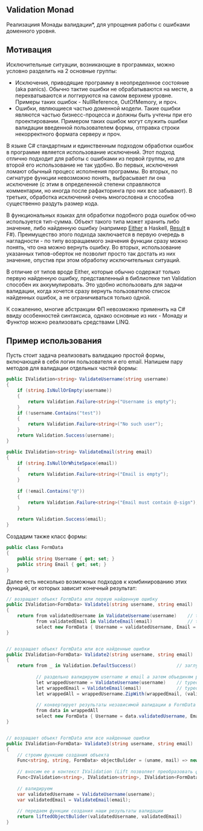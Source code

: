 ## Validation Monad 

Реализациия Монады валидации*, для упрощения работы с ошибками доменного уровня.

## Мотивация

Исключительные ситуации, возникающие в программах, можно условно разделить на 2 основные группы:
 - Исключения, приводящие программу в неопределнное состояние (aka panics). Обычно тактие ошибки не обрабатываются на месте, а перехватываются и логгируются на самом верхнем уровне. Примеры таких ошибок - NullReference, OutOfMemory, и проч.
 - Ошибки, являющиеся частью доменной модели. Такие ошибки являются частью бизнесс-процесса и должны быть учтены при его проектировании. Примером таких ошибок могут служить ошибки валидации введенной пользователем формы, отправка строки некорректного формата серверу и проч.
    
В языке C# стандартным и единственным подходом обработки ошибок в программе является использование исключений. Этот подход отлично подходит для работы с ошибками из первой группы, но для второй его использование не так удобно. Во первых, исключения ломают обычный процесс исполнения программы. Во вторых, по сигнатуре функции невозможно понять, выбрасывает ли она исключение (с этим в определенной степени справляются комментарии, но иногда после рафакторинга про них все забывают). В третьих, обработка исключений очень многословна и способна существенно раздуть размер кода. 

В функциональных языках для обработки подобного рода ошибок обчно используется тип-сумма. Объект такого типа может хранить либо значение, либо найденную ошибку (например [Either](http://hackage.haskell.org/package/base-4.12.0.0/docs/Data-Either.html) в Haskell, [Result](https://docs.microsoft.com/en-us/dotnet/fsharp/language-reference/results) в F#). Преимущество этого подхода заключается в первую очередь в нагладности - по типу возращаемого значения функции сразу можно понять, что она можно вернуть ошибку. Во вторых, использование указанных типов-оберток не позволит просто так достать из них значение, опустив при этом обработку исключительных ситуаций. 

В отличие от типов вроде Either, которые обычно содержат только первую найденную ошибку, представленный в библиотеке тип Validation способен их аккумулировать. Это удобно использовать для задачи валидации, когда хочется сразу вернуть пользователю список найденных ошибок, а не ограничиваться только одной. 

К сожалению, многие абстракции ФП невозможно применить на C# ввиду особенностей синтаксиса, однако основные из них - Монаду и Функтор можно реализовать средствами LINQ.

## Пример использования

Пусть стоит задача реализовать валидацию простой формы, включающей в себя логин пользователя и его email. Напишем пару методов для валидации отдельных частей формы:

```cs
public IValidation<string> ValidateUsername(string username)
{
    if (string.IsNullOrEmpty(username))
    {
        return Validation.Failure<string>("Username is empty");
    }
    if (!username.Contains("test"))
    {
        return Validation.Failure<string>("No such user");
    }
    return Validation.Success(username);
}

public IValidation<string> ValidateEmail(string email)
{
    if (string.IsNullOrWhiteSpace(email))
    {
        return Validation.Failure<string>("Email is empty");
    }
    
    if (!email.Contains("@"))
    {
        return Validation.Failure<string>("Email must contain @-sign"); 
    }       
        
    return Validation.Success(email);
}
```

Создадим также класс формы:

```cs
public class FormData
{
    public string Username { get; set; }
    public string Email { get; set; }
}
```

Далее есть несколько возможных подходов к комбинированию этих функций, от которых зависит конечный результат:

```cs
// возращает объект FormData или первую найденную ошибку
public IValidation<FormData> Validate1(string username, string email)
{   
    return from validatedUsername in ValidateUsername(username)    // typeof(validatedUsername) == string
           from validatedEmail in ValidateEmail(email)             // typeof(validatedEmail)    == string
           select new FormData { Username = validatedUsername, Email = validatedEmail };
}


// возращает объект FormData или все найденные ошибки
public IValidation<FormData> Validate2(string username, string email)
{
    return from _ in Validation.DefaultSuccess()               // заглушка для начала do-нотации
           
           // раздельно валидируем username и email а затем объединям результат валидации
           let wrappedUsername = ValidateUsername(username)    // typeof(wrappedUsername) == IValidation<string>
           let wrappedEmail = ValidateEmail(email)             // typeof(wrappedEmail)    == IValidation<string>
           let wrappedAll = wrappedUsername.ZipWith(wrappedEmail, (validatedUsername, validatedEmail) => (validatedUsername, validatedEmail))                                     
           
           // конвертирует результаты независимой валидации в FormData
           from data in wrappedAll
           select new FormData { Username = data.validatedUsername, Email = data.validatedEmail  };
}


// возращает объект FormData или все найденные ошибки
public IValidation<FormData> Validate3(string username, string email)
{
    // строим функцию создания объекта
    Func<string, string, FormData> objectBulider = (uname, mail) => new FormData { Username = uname, Email = mail };
    
    // вносим ее в контекст IValidation (Lift позволяет преобразовать функцию вида (a, b) => c в функцию вида (IValidation<a>, IValidation<b>) => IValidation<c>)
    Func<IValidation<string>, IValidation<string>, IValidation<FormData>> liftedObjectBulider = objectBulider.Lift();
    
    // валидируем 
    var validatedUsername = ValidateUsername(username);
    var validatedEmail = ValidateEmail(email);
        
    // передаем функции создания наши результаты валидации
    return liftedObjectBulider(validatedUsername, validatedEmail)
}
```

